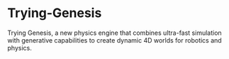 # Trying-Genesis
Trying Genesis, a new physics engine that combines ultra-fast simulation with generative capabilities to create dynamic 4D worlds for robotics and physics.
